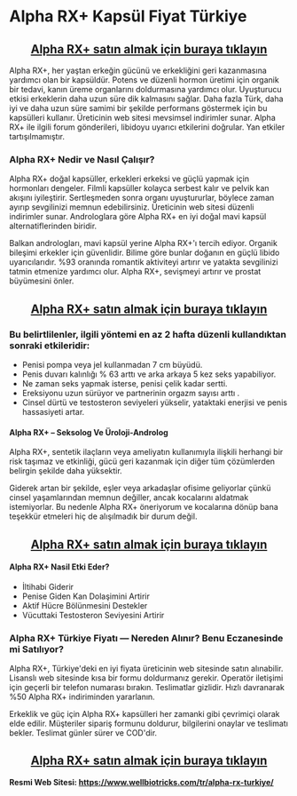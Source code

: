 # Alpha RX+ Kapsül Fiyat Türkiye
<h2 style="text-align: center;"><a href="https://www.wellbiotricks.com/emir-alpha-rx">Alpha RX+ satın almak i&ccedil;in buraya tıklayın</a></h2>
<p>Alpha RX+, her yaştan erkeğin g&uuml;c&uuml;n&uuml; ve erkekliğini geri kazanmasına yardımcı olan bir kaps&uuml;ld&uuml;r. Potens ve d&uuml;zenli hormon &uuml;retimi i&ccedil;in organik bir tedavi, kanın &uuml;reme organlarını doldurmasına yardımcı olur. Uyuşturucu etkisi erkeklerin daha uzun s&uuml;re dik kalmasını sağlar. Daha fazla T&uuml;rk, daha iyi ve daha uzun s&uuml;re samimi bir şekilde performans g&ouml;stermek i&ccedil;in bu kaps&uuml;lleri kullanır. &Uuml;reticinin web sitesi mevsimsel indirimler sunar. Alpha RX+ ile ilgili forum g&ouml;nderileri, libidoyu uyarıcı etkilerini doğrular. Yan etkiler tartışılmamıştır.</p>
<h3>Alpha RX+ Nedir ve Nasıl &Ccedil;alışır?</h3>
<p>Alpha RX+ doğal kaps&uuml;ller, erkekleri erkeksi ve g&uuml;&ccedil;l&uuml; yapmak i&ccedil;in hormonları dengeler. Filmli kaps&uuml;ller kolayca serbest kalır ve pelvik kan akışını iyileştirir. Sertleşmeden sonra organı uyuştururlar, b&ouml;ylece zaman ayırıp sevgilinizi memnun edebilirsiniz. &Uuml;reticinin web sitesi d&uuml;zenli indirimler sunar. Androloglara g&ouml;re Alpha RX+ en iyi doğal mavi kaps&uuml;l alternatiflerinden biridir.</p>
<p>Balkan andrologları, mavi kaps&uuml;l yerine Alpha RX+'ı tercih ediyor. Organik bileşimi erkekler i&ccedil;in g&uuml;venlidir. Bilime g&ouml;re bunlar doğanın en g&uuml;&ccedil;l&uuml; libido uyarıcılarıdır. %93 oranında romantik aktiviteyi artırır ve yatakta sevgilinizi tatmin etmenize yardımcı olur. Alpha RX+, sevişmeyi artırır ve prostat b&uuml;y&uuml;mesini &ouml;nler.</p>
<h2 style="text-align: center;"><a href="https://www.wellbiotricks.com/emir-alpha-rx">Alpha RX+ satın almak i&ccedil;in buraya tıklayın</a></h2>
<h3>Bu belirtlilenler, ilgili y&ouml;ntemi en az 2 hafta d&uuml;zenli kullandıktan sonraki etkileridir:</h3>
<ul>
<li>Penisi pompa veya jel kullanmadan 7 cm b&uuml;y&uuml;d&uuml;.</li>
<li>Penis duvarı kalınlığı % 63 arttı ve arka arkaya 5 kez seks yapabiliyor.</li>
<li>Ne zaman seks yapmak isterse, penisi &ccedil;elik kadar sertti.</li>
<li>Ereksiyonu uzun s&uuml;r&uuml;yor ve partnerinin orgazm sayısı arttı .</li>
<li>Cinsel d&uuml;rt&uuml; ve testosteron seviyeleri y&uuml;kselir, yataktaki enerjisi ve penis hassasiyeti artar.</li>
</ul>
<h4>Alpha RX+ &ndash; Seksolog Ve &Uuml;roloji-Androlog</h4>
<p>Alpha RX+, sentetik ila&ccedil;ların veya ameliyatın kullanımıyla ilişkili herhangi bir risk taşımaz ve etkinliği, g&uuml;c&uuml; geri kazanmak i&ccedil;in diğer t&uuml;m &ccedil;&ouml;z&uuml;mlerden belirgin şekilde daha y&uuml;ksektir.</p>
<p>Giderek artan bir şekilde, eşler veya arkadaşlar ofisime geliyorlar &ccedil;&uuml;nk&uuml; cinsel yaşamlarından memnun değiller, ancak kocalarını aldatmak istemiyorlar. Bu nedenle Alpha RX+ &ouml;neriyorum ve kocalarına d&ouml;n&uuml;p bana teşekk&uuml;r etmeleri hi&ccedil; de alışılmadık bir durum değil.</p>
<h2 style="text-align: center;"><a href="https://www.wellbiotricks.com/emir-alpha-rx">Alpha RX+ satın almak i&ccedil;in buraya tıklayın</a></h2>
<h4>Alpha RX+ Nasil Etki Eder?</h4>
<ul>
<li>İltihabi Giderir</li>
<li>Penise Giden Kan Dolaşimini Artirir</li>
<li>Aktif H&uuml;cre B&ouml;l&uuml;nmesini Destekler</li>
<li>V&uuml;cuttaki Testosteron Seviyesini Artirir</li>
</ul>
<h3>Alpha RX+ T&uuml;rkiye Fiyatı &mdash; Nereden Alınır? Benu Eczanesinde mi Satılıyor?</h3>
<p>Alpha RX+, T&uuml;rkiye'deki en iyi fiyata &uuml;reticinin web sitesinde satın alınabilir. Lisanslı web sitesinde kısa bir formu doldurmanız gerekir. Operat&ouml;r iletişimi i&ccedil;in ge&ccedil;erli bir telefon numarası bırakın. Teslimatlar gizlidir. Hızlı davranarak %50 Alpha RX+ indiriminden yararlanın.</p>
<p>Erkeklik ve g&uuml;&ccedil; i&ccedil;in Alpha RX+ kaps&uuml;lleri her zamanki gibi &ccedil;evrimi&ccedil;i olarak elde edilir. M&uuml;şteriler sipariş formunu doldurur, bilgilerini onaylar ve teslimatı bekler. Teslimat g&uuml;nler s&uuml;rer ve COD'dir.</p>
<h2 style="text-align: center;"><a href="https://www.wellbiotricks.com/emir-alpha-rx">Alpha RX+ satın almak i&ccedil;in buraya tıklayın</a></h2>
<p><strong>Resmi Web Sitesi:&nbsp;<a href="https://www.wellbiotricks.com/tr/alpha-rx-turkiye/">https://www.wellbiotricks.com/tr/alpha-rx-turkiye/</a></strong></p>
